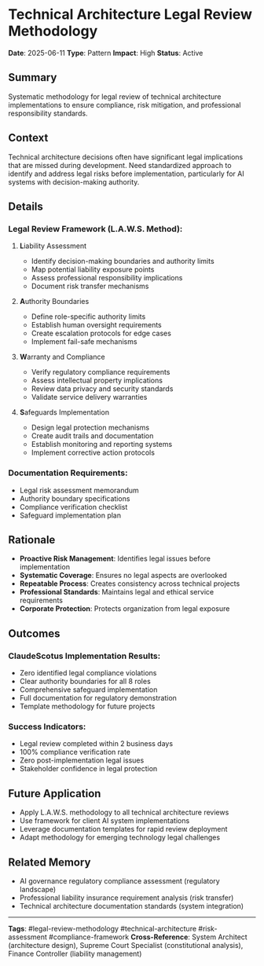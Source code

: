 # Technical Architecture Legal Review Methodology

**Date**: 2025-06-11
**Type**: Pattern
**Impact**: High
**Status**: Active

## Summary
Systematic methodology for legal review of technical architecture implementations to ensure compliance, risk mitigation, and professional responsibility standards.

## Context
Technical architecture decisions often have significant legal implications that are missed during development. Need standardized approach to identify and address legal risks before implementation, particularly for AI systems with decision-making authority.

## Details
### Legal Review Framework (L.A.W.S. Method):
1. **L**iability Assessment
   - Identify decision-making boundaries and authority limits
   - Map potential liability exposure points
   - Assess professional responsibility implications
   - Document risk transfer mechanisms

2. **A**uthority Boundaries
   - Define role-specific authority limits
   - Establish human oversight requirements
   - Create escalation protocols for edge cases
   - Implement fail-safe mechanisms

3. **W**arranty and Compliance
   - Verify regulatory compliance requirements
   - Assess intellectual property implications
   - Review data privacy and security standards
   - Validate service delivery warranties

4. **S**afeguards Implementation
   - Design legal protection mechanisms
   - Create audit trails and documentation
   - Establish monitoring and reporting systems
   - Implement corrective action protocols

### Documentation Requirements:
- Legal risk assessment memorandum
- Authority boundary specifications
- Compliance verification checklist
- Safeguard implementation plan

## Rationale
- **Proactive Risk Management**: Identifies legal issues before implementation
- **Systematic Coverage**: Ensures no legal aspects are overlooked
- **Repeatable Process**: Creates consistency across technical projects
- **Professional Standards**: Maintains legal and ethical service requirements
- **Corporate Protection**: Protects organization from legal exposure

## Outcomes
### ClaudeScotus Implementation Results:
- Zero identified legal compliance violations
- Clear authority boundaries for all 8 roles
- Comprehensive safeguard implementation
- Full documentation for regulatory demonstration
- Template methodology for future projects

### Success Indicators:
- Legal review completed within 2 business days
- 100% compliance verification rate
- Zero post-implementation legal issues
- Stakeholder confidence in legal protection

## Future Application
- Apply L.A.W.S. methodology to all technical architecture reviews
- Use framework for client AI system implementations
- Leverage documentation templates for rapid review deployment
- Adapt methodology for emerging technology legal challenges

## Related Memory
- AI governance regulatory compliance assessment (regulatory landscape)
- Professional liability insurance requirement analysis (risk transfer)
- Technical architecture documentation standards (system integration)

---
**Tags**: #legal-review-methodology #technical-architecture #risk-assessment #compliance-framework
**Cross-Reference**: System Architect (architecture design), Supreme Court Specialist (constitutional analysis), Finance Controller (liability management)
